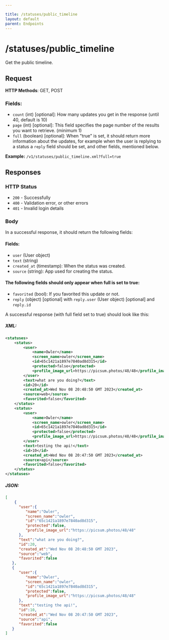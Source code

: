 ```yaml
---

title: /statuses/public_timeline
layout: default
parent: Endpoints
---
```

# /statuses/public_timeline

Get the public timeline.
## Request
**HTTP Methods**: GET, POST
### Fields:
* `count` (int) [optional]: How many updates you get in the response (until 40, default is 10)
* `page` (int) [optional]: This field specifies the page number of the results you want to retrieve. (minimum 1)
* `full` (boolean) [optional]: When "true" is set, it should return more information about the updates, for example when the user is replying to a status a `reply` field should be set, and other fields, mentioned below.

**Example:** `/v1/statuses/public_timeline.xml?full=true`

## Responses

### HTTP Status
- `200` - Successfully 
- `400` - Validation error, or other errors
- `401` - Invalid login details

### Body

In a successful response, it should return the following fields:

#### Fields:
* `user` (User object)
* `text` (string)
* `created_at` (timestamp): When the status was created.
* `source` (string): App used for creating the status.
#### The following fields should only appear when full is set to true:
* `favorited` (bool): If you favorited this update or not.
* `reply` (object) [optional] with `reply.user` (User object) [optional] and `reply.id`

A successful response (with full field set to true) should look like this:

##### XML:
```xml
<statuses>
    <status>
        <user>
            <name>Owler</name>
            <screen_name>owler</screen_name>
            <id>65c1421a1897e7840ad8d315</id>
            <protected>false</protected>
            <profile_image_url>https://picsum.photos/48/48</profile_image_url>
        </user>
        <text>what are you doing?</text>
        <id>20</id>
        <created_at>Wed Nov 08 20:48:50 GMT 2023</created_at>
        <source>web</source>
        <favorited>false</favorited>
    </status>
    <status>
        <user>
            <name>Owler</name>
            <screen_name>owler</screen_name>
            <id>65c1421a1897e7840ad8d315</id>
            <protected>false</protected>
            <profile_image_url>https://picsum.photos/48/48</profile_image_url>
        </user>
        <text>testing the api!</text>
        <id>10</id>
        <created_at>Wed Nov 08 20:47:50 GMT 2023</created_at>
        <source>api</source>
        <favorited>false</favorited>
    </status>
</statuses>
```

##### JSON:
```json
[
    {
      "user":{
         "name":"Owler",
         "screen_name":"owler",
         "id":"65c1421a1897e7840ad8d315",
         "protected":false,
         "profile_image_url":"https://picsum.photos/48/48"
      },
      "text":"what are you doing?",
      "id":20,
      "created_at":"Wed Nov 08 20:48:50 GMT 2023",
      "source":"web",
      "favorited":false
   },
   {
      "user":{
         "name":"Owler",
         "screen_name":"owler",
         "id":"65c1421a1897e7840ad8d315",
         "protected":false,
         "profile_image_url":"https://picsum.photos/48/48"
      },
      "text":"testing the api!",
      "id":10,
      "created_at":"Wed Nov 08 20:47:50 GMT 2023",
      "source":"api",
      "favorited":false
   }
]
```